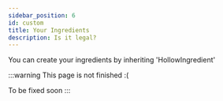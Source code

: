 ```yaml
---
sidebar_position: 6
id: custom
title: Your Ingredients
description: Is it legal?
---
```


You can create your ingredients by inheriting 'HollowIngredient'

:::warning 
This page is not finished :(

To be fixed soon
:::